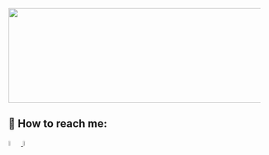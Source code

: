 
<p>
  <code><img height="190px" width="790px" src="https://media.giphy.com/media/ko7twHhomhk8E/giphy.gif"></code> 
</p>






## :paperclip: How to reach me:

<span>
<a href="https://www.linkedin.com/in/soledad-petrino/" ><img width="5%" src="https://github.com/WanCirone/wancirone/blob/main/logos/linkedin-icon.png">
<a href="mailto:soledadpetrino@gmail.com" ><img width="5%" src="https://github.com/WanCirone/wancirone/blob/main/logos/gmail-icon%20green.png">
</span>
